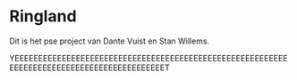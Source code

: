 # Ringland

Dit is het pse project van Dante Vuist en Stan Willems.

YEEEEEEEEEEEEEEEEEEEEEEEEEEEEEEEEEEEEEEEEEEEEEEEEEEEEEEEEEEEEEEEEEEEEEEEEEEEEEEEEEEEEEEEEEEET
